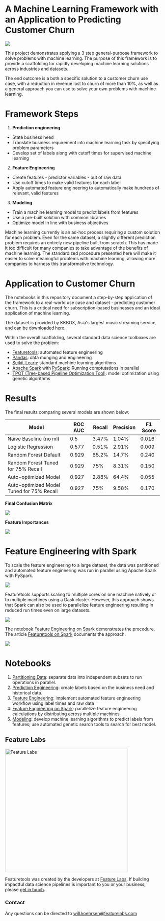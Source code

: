 # A Machine Learning Framework with an Application to Predicting Customer Churn

![](images/overall_framework.png)

This project demonstrates applying a 3 step general-purpose framework to solve problems with machine learning. The purpose of this 
framework is to provide a scaffolding for rapidly developing machine learning solutions across industries and datasets.

The end outcome is a both a specific solution to a customer churn use case, with a reduction in revenue lost to churn of more than 10%, 
as well as a general approach you can use to solve your own problems with machine learning. 

# Framework Steps

1. __Prediction engineering__
  * State business need
  * Translate business requirement into machine learning task by specifying problem parameters
  * Develop set of labels along with cutoff times for supervised machine learning
2. __Feature Engineering__
  * Create features - predictor variables - out of raw data 
  * Use cutoff times to make valid features for each label
  * Apply automated feature engineering to automatically make hundreds of relevant, valid features 
3. __Modeling__
  * Train a machine learning model to predict labels from features
  * Use a pre-built solution with common libraries
  * Optimize model in line with business objectives

Machine learning currently is an ad-hoc process requiring a custom solution for each problem. Even for the same dataset,
a slightly different prediction problem requires an entirely new pipeline built from scratch. This has made it too difficult for many 
companies to take advantage of the benefits of machine learning. The standardized procedure presented here will make it easier to solve 
meaningful problems with machine learning, allowing more companies to harness this transformative technology.

# Application to Customer Churn

The notebooks in this repository document a step-by-step application of the framework to a real-world use case and dataset - predicting
customer churn. This is a critical need for subscription-based businesses and an ideal application of machine learning. 

The dataset is provided by KKBOX, Asia's largest music streaming service, and can be downloaded [here](https://www.kaggle.com/c/kkbox-churn-prediction-challenge/data).

Within the overall scaffolding, several standard data science toolboxes are used to solve the problem:

* [Featuretools](https://docs.featuretools.com/#): automated feature engineering
* [Pandas](https://pandas.pydata.org): data munging and engineering
* [Scikit-Learn](http://scikit-learn.org/stable/documentation.html): standard machine learning algorithms
* [Apache Spark](https://spark.apache.org/documentation.html) with [PySpark](https://spark.apache.org/docs/latest/api/python/index.html): Running comptutations in parallel
* [TPOT (Tree-based Pipeline Optimization Tool)](https://github.com/EpistasisLab/tpot): model optimization using genetic algorithms

# Results

The final results comparing several models are shown below:

| Model                                     | ROC AUC | Recall | Precision | F1 Score |
|-------------------------------------------|---------|--------|-----------|----------|
| Naive Baseline (no ml)                    | 0.5     | 3.47%  | 1.04%     | 0.016   |
| Logistic Regression                       | 0.577   | 0.51%  | 2.91%     | 0.009   |
| Random Forest Default                     | 0.929   | 65.2%  | 14.7%     | 0.240   |
| Random Forest Tuned for 75% Recall        | 0.929   | 75%    | 8.31%     | 0.150    |
| Auto-optimized Model                      | 0.927   | 2.88%  | 64.4%     | 0.055   |
| Auto-optimized Model Tuned for 75% Recall | 0.927   | 75%    | 9.58%     | 0.170    |

__Final Confusion Matrix__

![](images/confusion_matrix_rf.png)

__Feature Importances__

![](images/most_important_rf.png)

# Feature Engineering with Spark

To scale the feature engineering to a large dataset, the data was partitioned and automated feature engineering was run in parallel
using Apache Spark with PySpark. 

![](images/spark-logo-trademark.png)

Featuretools supports scaling to multiple cores on one machine natively or to multiple machines using a Dask cluster. However, this
approach shows that Spark can also be used to parallelize feature engineering resulting in reduced run times even on large datasets.

![](images/featuretools-logo.png)

The notebook [Feature Engineering on Spark](https://github.com/FeatureLabs/customer-churn/blob/master/churn/4.%20Feature%20Engineering%20on%20Spark.ipynb) demonstrates the procedure. The article [Featuretools on Spark](https://medium.com/feature-labs-engineering/featuretools-on-spark-e5aa67eaf807) documents the approach.

![](images/distributed_architecture.png)

# Notebooks

1. [Partitioning Data](https://github.com/FeatureLabs/customer-churn/blob/master/churn/1.%20Partitioning%20Data.ipynb): separate data
into independent subsets to run operations in parallel.
2. [Prediction Engineering](https://github.com/FeatureLabs/customer-churn/blob/master/churn/2.%20Prediction%20Engineering%20-%20Labeling.ipynb): create labels based on the business need and historical data.
3. [Feature Engineering](https://github.com/FeatureLabs/customer-churn/blob/master/churn/3.%20Feature%20Engineering.ipynb): implement
automated feature engineering workflow using label times and raw data
4. [Feature Engineering on Spark](https://github.com/FeatureLabs/customer-churn/blob/master/churn/4.%20Feature%20Engineering%20on%20Spark.ipynb): parallelize feature engineering calculations by 
distributing across multiple machines
5. [Modeling](https://github.com/FeatureLabs/customer-churn/blob/master/churn/5.%20Modeling.ipynb): develop machine learning
algorithms to predict labels from features; use automated genetic search tools to search for best model.

## Feature Labs

<p align="left">
  <img src="images/FeatureLabs.png" width = "400" alt = "Feature Labs"/>
</p>

Featuretools was created by the developers at [Feature Labs](https://www.featurelabs.com/). If building impactful data science pipelines is important to you or your business, please [get in touch](https://www.featurelabs.com/contact.html).

### Contact

Any questions can be directed to will.koehrsen@featurelabs.com
